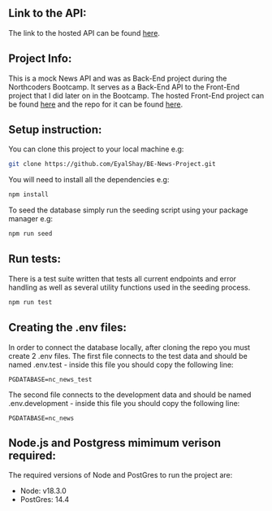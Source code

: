 ## Link to the API:

The link to the hosted API can be found [here](https://eyal-ncnews.herokuapp.com/api).

## Project Info:

This is a mock News API and was as Back-End project during the Northcoders Bootcamp. It serves as a Back-End API to the Front-End project that I did later on in the Bootcamp. The hosted Front-End project can be found [here](https://eyal-ncnews-project.netlify.app/) and the repo for it can be found [here](https://github.com/EyalShay/fe-news-project).

## Setup instruction:

You can clone this project to your local machine e.g:

```sh
git clone https://github.com/EyalShay/BE-News-Project.git
```

You will need to install all the dependencies e.g:

```sh
npm install
```

To seed the database simply run the seeding script using your package manager e.g:

```sh
npm run seed
```

## Run tests:

There is a test suite written that tests all current endpoints and error handling as well as several utility functions used in the seeding process.

```sh
npm run test
```

## Creating the .env files:

In order to connect the database locally, after cloning the repo you must create 2 .env files.
The first file connects to the test data and should be named .env.test - inside this file you should copy the following line:

```
PGDATABASE=nc_news_test
```

The second file connects to the development data and should be named .env.development - inside this file you should copy the following line:

```
PGDATABASE=nc_news
```

## Node.js and Postgress mimimum verison required:

The required versions of Node and PostGres to run the project are:

- Node: v18.3.0
- PostGres: 14.4
